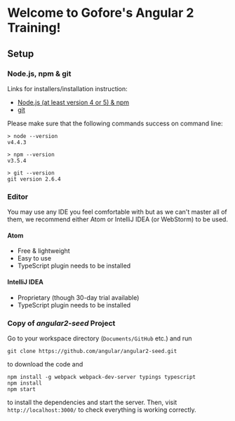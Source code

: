 # Welcome to Gofore's Angular 2 Training!
## Setup
### Node.js, npm & git

Links for installers/installation instruction:
- [Node.js (at least version 4 or 5) & npm](https://nodejs.org/)
- [git](http://git-scm.com/)

Please make sure that the following commands success on command line:

```shell
> node --version
v4.4.3

> npm --version
v3.5.4

> git --version
git version 2.6.4
```

### Editor

You may use any IDE you feel comfortable with but as we can't master all of them, we recommend either Atom or IntelliJ IDEA (or WebStorm) to be used.

#### Atom
- Free & lightweight
- Easy to use
- TypeScript plugin needs to be installed

#### IntelliJ IDEA
- Proprietary (though 30-day trial available)
- TypeScript plugin needs to be installed

### Copy of _angular2-seed_ Project
Go to your workspace directory (`Documents/GitHub` etc.) and run

```shell
git clone https://github.com/angular/angular2-seed.git
```

to download the code and

```shell
npm install -g webpack webpack-dev-server typings typescript
npm install
npm start
```

to install the dependencies and start the server. Then, visit `http://localhost:3000/` to check everything is working correctly.

